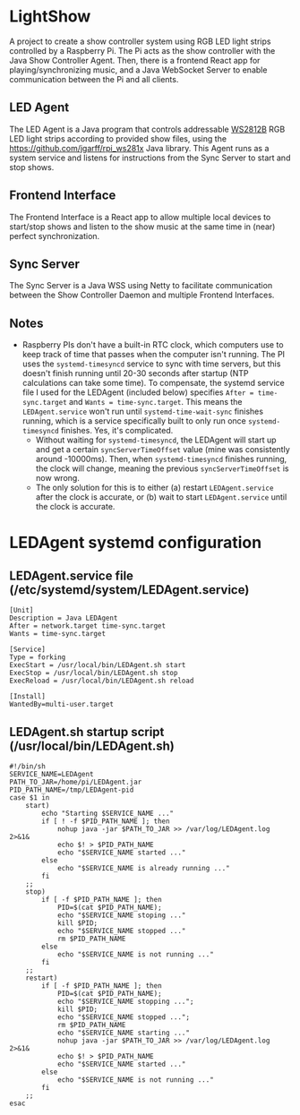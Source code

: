 # LightShow

A project to create a show controller system using RGB LED light strips controlled by a Raspberry Pi. The Pi acts as the show controller with the Java Show Controller Agent. Then, there is a frontend React app for playing/synchronizing music, and a Java WebSocket Server to enable communication between the Pi and all clients.

## LED Agent

The LED Agent is a Java program that controls addressable [WS2812B](https://www.google.com/search?q=WS2812B) RGB LED light strips according to provided show files, using the https://github.com/jgarff/rpi_ws281x Java library. This Agent runs as a system service and listens for instructions from the Sync Server to start and stop shows.

## Frontend Interface

The Frontend Interface is a React app to allow multiple local devices to start/stop shows and listen to the show music at the same time in (near) perfect synchronization.

## Sync Server

The Sync Server is a Java WSS using Netty to facilitate communication between the Show Controller Daemon and multiple Frontend Interfaces.

## Notes

- Raspberry PIs don't have a built-in RTC clock, which computers use to keep track of time that passes when the computer isn't running. The PI uses the `systemd-timesyncd` service to sync with time servers, but this doesn't finish running until 20-30 seconds after startup (NTP calculations can take some time). To compensate, the systemd service file I used for the LEDAgent (included below) specifies `After = time-sync.target` and `Wants = time-sync.target`. This means the `LEDAgent.service` won't run until `systemd-time-wait-sync` finishes running, which is a service specifically built to only run once `systemd-timesyncd` finishes. Yes, it's complicated.
    - Without waiting for `systemd-timesyncd`, the LEDAgent will start up and get a certain `syncServerTimeOffset` value (mine was consistently around -10000ms). Then, when `systemd-timesyncd` finishes running, the clock will change, meaning the previous `syncServerTimeOffset` is now wrong.
    - The only solution for this is to either (a) restart `LEDAgent.service` after the clock is accurate, or (b) wait to start `LEDAgent.service` until the clock is accurate.

# LEDAgent systemd configuration

## LEDAgent.service file (/etc/systemd/system/LEDAgent.service)

```
[Unit]
Description = Java LEDAgent
After = network.target time-sync.target
Wants = time-sync.target

[Service]
Type = forking
ExecStart = /usr/local/bin/LEDAgent.sh start
ExecStop = /usr/local/bin/LEDAgent.sh stop
ExecReload = /usr/local/bin/LEDAgent.sh reload

[Install]
WantedBy=multi-user.target
```

## LEDAgent.sh startup script (/usr/local/bin/LEDAgent.sh)

```
#!/bin/sh
SERVICE_NAME=LEDAgent
PATH_TO_JAR=/home/pi/LEDAgent.jar
PID_PATH_NAME=/tmp/LEDAgent-pid
case $1 in
    start)
        echo "Starting $SERVICE_NAME ..."
        if [ ! -f $PID_PATH_NAME ]; then
            nohup java -jar $PATH_TO_JAR >> /var/log/LEDAgent.log 2>&1&
            echo $! > $PID_PATH_NAME
            echo "$SERVICE_NAME started ..."
        else
            echo "$SERVICE_NAME is already running ..."
        fi
    ;;
    stop)
        if [ -f $PID_PATH_NAME ]; then
            PID=$(cat $PID_PATH_NAME);
            echo "$SERVICE_NAME stoping ..."
            kill $PID;
            echo "$SERVICE_NAME stopped ..."
            rm $PID_PATH_NAME
        else
            echo "$SERVICE_NAME is not running ..."
        fi
    ;;
    restart)
        if [ -f $PID_PATH_NAME ]; then
            PID=$(cat $PID_PATH_NAME);
            echo "$SERVICE_NAME stopping ...";
            kill $PID;
            echo "$SERVICE_NAME stopped ...";
            rm $PID_PATH_NAME
            echo "$SERVICE_NAME starting ..."
            nohup java -jar $PATH_TO_JAR >> /var/log/LEDAgent.log 2>&1&
            echo $! > $PID_PATH_NAME
            echo "$SERVICE_NAME started ..."
        else
            echo "$SERVICE_NAME is not running ..."
        fi
    ;;
esac
```
